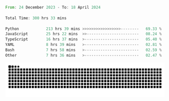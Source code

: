 <!--START_SECTION:waka-->

```rust
From: 24 December 2023 - To: 18 April 2024

Total Time: 300 hrs 33 mins

Python            213 hrs 39 mins >>>>>>>>>>>>>>>>>--------   69.33 %
JavaScript        25 hrs 22 mins  >>-----------------------   08.24 %
TypeScript        16 hrs 37 mins  >------------------------   05.40 %
YAML              8 hrs 39 mins   >------------------------   02.81 %
Bash              7 hrs 58 mins   >------------------------   02.59 %
Other             7 hrs 36 mins   >------------------------   02.47 %
```

<!--END_SECTION:waka-->


<picture>
  <source media="(prefers-color-scheme: dark)" srcset="https://raw.githubusercontent.com/jeerawut97/jeerawut97/output/github-contribution-grid-snake.svg">
  <img alt="github contribution grid snake animation" src="https://raw.githubusercontent.com/jeerawut97/jeerawut97/output/github-contribution-grid-snake.svg">
</picture>
